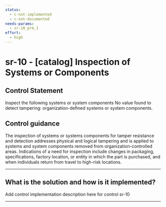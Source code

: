 ```yaml
---
status:
  - c-not-implemented
  - c-not-documented
needs-params:
  - sr-10_prm_1
effort:
  - high
---
```


# sr-10 - \[catalog\] Inspection of Systems or Components

## Control Statement

Inspect the following systems or system components No value found to detect tampering: organization-defined systems or system components.

## Control guidance

The inspection of systems or systems components for tamper resistance and detection addresses physical and logical tampering and is applied to systems and system components removed from organization-controlled areas. Indications of a need for inspection include changes in packaging, specifications, factory location, or entity in which the part is purchased, and when individuals return from travel to high-risk locations.

______________________________________________________________________

## What is the solution and how is it implemented?

Add control implementation description here for control sr-10

______________________________________________________________________
